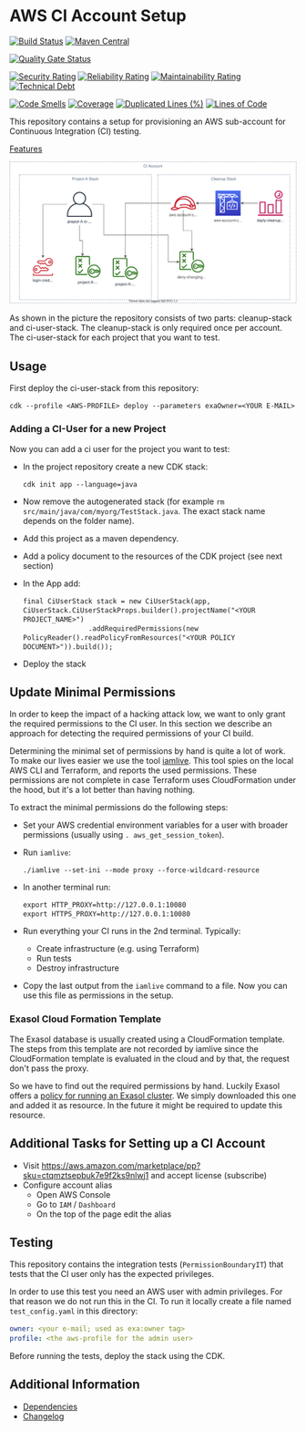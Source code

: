 # AWS CI Account Setup

[![Build Status](https://github.com/exasol/ci-isolation-aws/actions/workflows/ci-build.yml/badge.svg)](https://github.com/exasol/ci-isolation-aws/actions/workflows/ci-build.yml)
[![Maven Central](https://img.shields.io/maven-central/v/com.exasol/ci-isolation-aws)](https://search.maven.org/artifact/com.exasol/ci-isolation-aws)

[![Quality Gate Status](https://sonarcloud.io/api/project_badges/measure?project=com.exasol%3Aci-isolation-aws&metric=alert_status)](https://sonarcloud.io/dashboard?id=com.exasol%3Aci-isolation-aws)

[![Security Rating](https://sonarcloud.io/api/project_badges/measure?project=com.exasol%3Aci-isolation-aws&metric=security_rating)](https://sonarcloud.io/dashboard?id=com.exasol%3Aci-isolation-aws)
[![Reliability Rating](https://sonarcloud.io/api/project_badges/measure?project=com.exasol%3Aci-isolation-aws&metric=reliability_rating)](https://sonarcloud.io/dashboard?id=com.exasol%3Aci-isolation-aws)
[![Maintainability Rating](https://sonarcloud.io/api/project_badges/measure?project=com.exasol%3Aci-isolation-aws&metric=sqale_rating)](https://sonarcloud.io/dashboard?id=com.exasol%3Aci-isolation-aws)
[![Technical Debt](https://sonarcloud.io/api/project_badges/measure?project=com.exasol%3Aci-isolation-aws&metric=sqale_index)](https://sonarcloud.io/dashboard?id=com.exasol%3Aci-isolation-aws)

[![Code Smells](https://sonarcloud.io/api/project_badges/measure?project=com.exasol%3Aci-isolation-aws&metric=code_smells)](https://sonarcloud.io/dashboard?id=com.exasol%3Aci-isolation-aws)
[![Coverage](https://sonarcloud.io/api/project_badges/measure?project=com.exasol%3Aci-isolation-aws&metric=coverage)](https://sonarcloud.io/dashboard?id=com.exasol%3Aci-isolation-aws)
[![Duplicated Lines (%)](https://sonarcloud.io/api/project_badges/measure?project=com.exasol%3Aci-isolation-aws&metric=duplicated_lines_density)](https://sonarcloud.io/dashboard?id=com.exasol%3Aci-isolation-aws)
[![Lines of Code](https://sonarcloud.io/api/project_badges/measure?project=com.exasol%3Aci-isolation-aws&metric=ncloc)](https://sonarcloud.io/dashboard?id=com.exasol%3Aci-isolation-aws)

This repository contains a setup for provisioning an AWS sub-account for Continuous Integration (CI) testing.

[Features](doc/features.md)

![CI isolation cloud architecture diagram](doc/diagrams/ci-isolation-aws.svg)

As shown in the picture the repository consists of two parts: cleanup-stack and ci-user-stack. The cleanup-stack is only required once per account. The ci-user-stack for each project that you want to test.

## Usage

First deploy the ci-user-stack from this repository:

```shell
cdk --profile <AWS-PROFILE> deploy --parameters exaOwner=<YOUR E-MAIL>
```

### Adding a CI-User for a new Project

Now you can add a ci user for the project you want to test:

* In the project repository create a new CDK stack:

    ```
    cdk init app --language=java
    ```
* Now remove the autogenerated stack (for example `rm src/main/java/com/myorg/TestStack.java`. The exact stack name depends on the folder name).
* Add this project as a maven dependency.
* Add a policy document to the resources of the CDK project (see next section)
* In the App add:
    ```
    final CiUserStack stack = new CiUserStack(app, CiUserStack.CiUserStackProps.builder().projectName("<YOUR PROJECT_NAME>")
                    .addRequiredPermissions(new PolicyReader().readPolicyFromResources("<YOUR POLICY DOCUMENT>")).build());
    ```
* Deploy the stack

## Update Minimal Permissions

In order to keep the impact of a hacking attack low, we want to only grant the required permissions to the CI user. In this section we describe an approach for detecting the required permissions of your CI build.

Determining the minimal set of permissions by hand is quite a lot of work. To make our lives easier we use the tool [iamlive](https://github.com/iann0036/iamlive). This tool spies on the local AWS CLI and Terraform, and reports the used permissions. These permissions are not complete in case Terraform uses CloudFormation under the hood, but it's a lot better than having nothing.

To extract the minimal permissions do the following steps:

* Set your AWS credential environment variables for a user with broader permissions (usually using `. aws_get_session_token`).
* Run `iamlive`:

  ```shell
  ./iamlive --set-ini --mode proxy --force-wildcard-resource
  ```
* In another terminal run:

  ```shell
  export HTTP_PROXY=http://127.0.0.1:10080
  export HTTPS_PROXY=http://127.0.0.1:10080
  ```
* Run everything your CI runs in the 2nd terminal. Typically:
    * Create infrastructure (e.g. using Terraform)
    * Run tests
    * Destroy infrastructure
* Copy the last output from the `iamlive` command to a file. Now you can use this file as permissions in the setup.

### Exasol Cloud Formation Template

The Exasol database is usually created using a CloudFormation template. The steps from this template are not recorded by iamlive since the CloudFormation template is evaluated in the cloud and by that, the request don't pass the proxy.

So we have to find out the required permissions by hand. Luckily Exasol offers a [policy for running an Exasol cluster](https://s3.eu-central-1.amazonaws.com/cloudtools.exasol.com/iam_policy.json). We simply downloaded this one and added it as resource. In the future it might be required to update this resource.

## Additional Tasks for Setting up a CI Account

* Visit https://aws.amazon.com/marketplace/pp?sku=ctqmztsepbuk7e9f2ks9nlwj1 and accept license (subscribe)
* Configure account alias
    * Open AWS Console
    * Go to `IAM` / `Dashboard`
    * On the top of the page edit the alias

## Testing

This repository contains the integration tests (`PermissionBoundaryIT`) that tests that the CI user only has the expected privileges.

In order to use this test you need an AWS user with admin privileges. For that reason we do not run this in the CI. To run it locally create a file named `test_config.yaml` in this directory:

```yaml
owner: <your e-mail; used as exa:owner tag>
profile: <the aws-profile for the admin user>
```

Before running the tests, deploy the stack using the CDK.

## Additional Information

* [Dependencies](dependencies.md)
* [Changelog](doc/changes/changelog.md)
